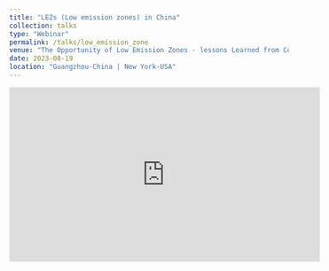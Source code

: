 ```yaml
---
title: "LEZs (Low emission zones) in China"
collection: talks
type: "Webinar"
permalink: /talks/low_emission_zone
venue: "The Opportunity of Low Emission Zones - lessons Learned from Colombia & China"
date: 2023-08-19
location: "Guangzhou-China | New York-USA"
---
```

<iframe width="560" height="315" src="https://www.youtube.com/embed/elCt2kvjDXc?si=MOXGnSoTyyHVKD9B" title="YouTube video player" frameborder="0" allow="accelerometer; autoplay; clipboard-write; encrypted-media; gyroscope; picture-in-picture; web-share" referrerpolicy="strict-origin-when-cross-origin" allowfullscreen></iframe>
